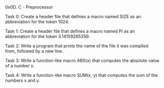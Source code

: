 0x0D. C - Preprocessor

Task 0: Create a header file that defines a macro named SIZE as an abbreviation for the token 1024.

Task 1: Create a header file that defines a macro named PI as an abbreviation for the token 3.14159265359.

Task 2: Write a program that prints the name of the file it was compiled from, followed by a new line.

Task 3: Write a function-like macro ABS(x) that computes the absolute value of a number x.

Task 4: Write a function-like macro SUM(x, y) that computes the sum of the numbers x and y.

